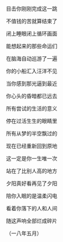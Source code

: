 目击你刚刚完成这一跳

不值钱的苦就算结束了

闭上睡眼闭上循环画面

能想起来的那些命运们

在脑海自动巡游了一遍

你的小船汇入汪洋不见

当你感到那光逼到最近

你心头的昏暗都已远去

所有尝试的生活的意义

停在过活生生的眼睛里

所有从梦的半空飘过的

现在已经重新回到原地

这一定是你一生唯一次

站在了比别人高的地方

夕阳真好看再见了夕阳

陪你入眠的是温柔闪电

看着你落下的人和人间

随这声响全部烂成碎片

（一八年五月）
